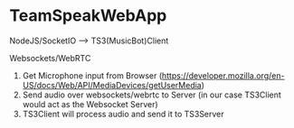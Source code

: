 # TeamSpeakWebApp

NodeJS/SocketIO --> TS3(MusicBot)Client

Websockets/WebRTC

1. Get Microphone input from Browser (https://developer.mozilla.org/en-US/docs/Web/API/MediaDevices/getUserMedia) 
2. Send audio over websockets/webrtc to Server (in our case TS3Client would act as the Websocket Server)
3. TS3Client will process audio and send it to TS3Server
